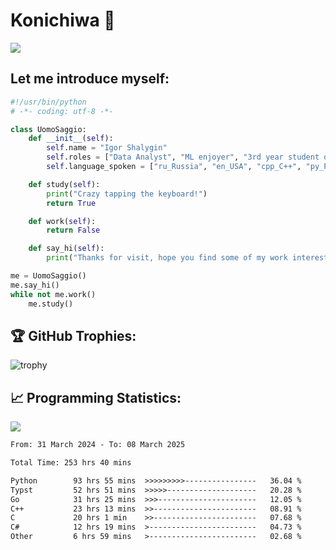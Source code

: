 # Konichiwa 👋
![](https://komarev.com/ghpvc/?username=IgorFandre&color=brightgreen)

## Let me introduce myself:
```py
#!/usr/bin/python
# -*- coding: utf-8 -*-

class UomoSaggio:
    def __init__(self):
        self.name = "Igor Shalygin"
        self.roles = ["Data Analyst", "ML enjoyer", "3rd year student of MIPT"]
        self.language_spoken = ["ru_Russia", "en_USA", "cpp_C++", "py_Python", "go_Golang"]

    def study(self):
        print("Crazy tapping the keyboard!")
        return True

    def work(self):
        return False

    def say_hi(self):
        print("Thanks for visit, hope you find some of my work interesting.")

me = UomoSaggio()
me.say_hi()
while not me.work()
    me.study()
```

## 🏆 GitHub Trophies:
![trophy](https://github-profile-trophy.vercel.app/?username=IgorFandre&title=MultiLanguage,Repositories,Commits,Experience,PullRequest,Reviews)

## 📈 Programming Statistics:

![](https://github-profile-summary-cards.vercel.app/api/cards/profile-details?username=IgorFandre&theme=solarized_dark)

<!--START_SECTION:waka-->

```txt
From: 31 March 2024 - To: 08 March 2025

Total Time: 253 hrs 40 mins

Python        93 hrs 55 mins  >>>>>>>>>----------------   36.04 %
Typst         52 hrs 51 mins  >>>>>--------------------   20.28 %
Go            31 hrs 25 mins  >>>----------------------   12.05 %
C++           23 hrs 13 mins  >>-----------------------   08.91 %
C             20 hrs 1 min    >>-----------------------   07.68 %
C#            12 hrs 19 mins  >------------------------   04.73 %
Other         6 hrs 59 mins   >------------------------   02.68 %
```

<!--END_SECTION:waka-->
